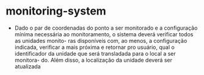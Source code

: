 # monitoring-system

+ Dado o par de coordenadas do ponto a ser monitorado e a configuração
mínima necessária ao monitoramento, o sistema deverá verificar todos as unidades monito-
ras disponíveis com, ao menos, a configuração indicada, verificar a mais próxima e retornar
pro usuário, qual o identificador da unidade que será transladada para o local a ser monitora-
do. Além disso, a localização da unidade deverá ser atualizada
